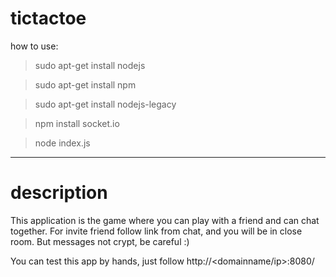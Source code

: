 # tictactoe
how to use:
> sudo apt-get install nodejs

> sudo apt-get install npm

> sudo apt-get install nodejs-legacy

> npm install socket.io

> node index.js
*************************************************************************
# description

This application is the game where you can play with a friend and can chat together.
For invite friend follow link from chat, and you will be in close room. But messages not crypt, be careful :)

You can test this app by hands, just follow http://<domainname/ip>:8080/
